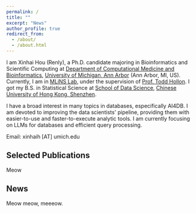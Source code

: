 ```yaml
---
permalink: /
title: ""
excerpt: "News"
author_profile: true
redirect_from: 
  - /about/
  - /about.html
---
```


I am Xinhai Hou (Renly), a Ph.D. candidate majoring in Bioinformatics and Scientific Computing at [Department of Computational Medicine and Bioinformatics](https://medicine.umich.edu/dept/computational-medicine-bioinformatics), [University of Michigan, Ann Arbor](www.umich.edu) (Ann Arbor, MI, US). Currently, I am in [MLiNS Lab](https://mlins.org), under the supervision of [Prof. Todd Hollon](https://medicine.umich.edu/dept/dcmb/todd-hollon-md). I got my B.S. in Statistical Science at [School of Data Science](https://sds.cuhk.edu.cn/en), [Chinese University of Hong Kong, Shenzhen](https://www.cuhk.edu.cn). 


I have a broad interest in many topics in databases, especifically AI4DB. I am devoted to improving the data scientists' pipeline, providing them with easier-to-use and faster-to-execute analytic tools. I am currently focusing on LLMs for databases and efficient query processing.

Email: xinhaih [AT] umich.edu

## Selected Publications
Meow

## News
Meow meow, meeeow.

